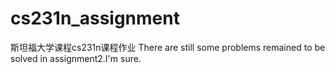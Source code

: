 # cs231n_assignment
斯坦福大学课程cs231n课程作业
There are still some problems remained to be solved in assignment2.I'm sure.

